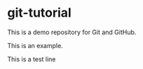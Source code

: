# git-tutorial

This is a demo repository for Git and GitHub.

This is an example.

This is a test line
